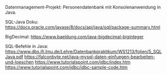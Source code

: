 Datenmanagement-Projekt: Personendatenbank mit Konsolenanwendung in Java.

SQL-Java Doku:
https://docs.oracle.com/javase/8/docs/api/java/sql/package-summary.html

BigDecimal: 
https://www.baeldung.com/java-bigdecimal-biginteger

SQL-Befehle in Java: 
https://www.dbs.ifi.lmu.de/Lehre/Datenbankpraktikum/WS1213/folien/5_SQLJava.pdf
https://falconbyte.net/java-mysql-daten-einfuegen-bearbeiten-und-loeschen
https://www.tutorialspoint.com/jdbc/index.htm
https://www.tutorialspoint.com/jdbc/jdbc-sample-code.htm
